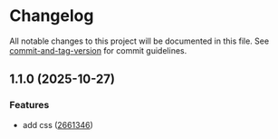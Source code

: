 # Changelog

All notable changes to this project will be documented in this file. See [commit-and-tag-version](https://github.com/absolute-version/commit-and-tag-version) for commit guidelines.

## 1.1.0 (2025-10-27)


### Features

* add css ([2661346](https://github.com/AzamAzis/intro-to-css-04-chaining-selectors/commit/2661346994718b32bfa2d84110fc6726396d5e11))
